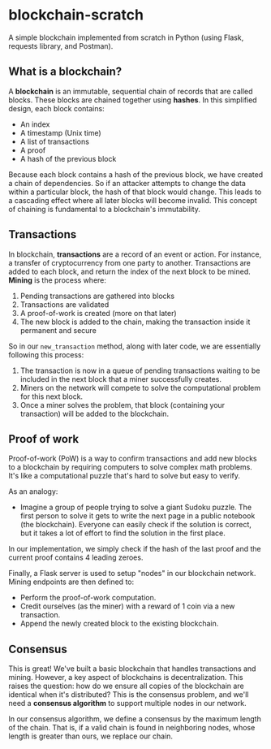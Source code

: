 # blockchain-scratch
A simple blockchain implemented from scratch in Python (using Flask, requests library, and Postman). 

## What is a blockchain? 

A **blockchain** is an immutable, sequential chain of records that are called blocks. These blocks are chained together using **hashes**. 
In this simplified design, each block contains:
- An index
- A timestamp (Unix time)
- A list of transactions
- A proof
- A hash of the previous block

Because each block contains a hash of the previous block, we have created a chain of dependencies. So if an attacker attempts to change the data within a particular block, the hash of that block would change. This leads to a cascading effect where all later blocks will become invalid. This concept of chaining is fundamental to a blockchain's immutability. 

## Transactions
In blockchain, **transactions** are a record of an event or action. For instance, a transfer of cryptocurrency from one party to another. Transactions are added to each block, and return the index of the next block to be mined. **Mining** is the process where: 
1. Pending transactions are gathered into blocks
2. Transactions are validated
3. A proof-of-work is created (more on that later)
4. The new block is added to the chain, making the transaction inside it permanent and secure

So in our `new_transaction` method, along with later code, we are essentially following this process: 
1. The transaction is now in a queue of pending transactions waiting to be included in the next block that a miner successfully creates.
2. Miners on the network will compete to solve the computational problem for this next block.
3. Once a miner solves the problem, that block (containing your transaction) will be added to the blockchain.

## Proof of work
Proof-of-work (PoW) is a way to confirm transactions and add new blocks to a blockchain by requiring computers to solve complex math problems. It's like a computational puzzle that's hard to solve but easy to verify.

As an analogy:
- Imagine a group of people trying to solve a giant Sudoku puzzle. The first person to solve it gets to write the next page in a public notebook (the blockchain). Everyone can easily check if the solution is correct, but it takes a lot of effort to find the solution in the first place.

In our implementation, we simply check if the hash of the last proof and the current proof contains 4 leading zeroes. 

Finally, a Flask server is used to setup "nodes" in our blockchain network. Mining endpoints are then defined to:
- Perform the proof-of-work computation.
- Credit ourselves (as the miner) with a reward of 1 coin via a new transaction.
- Append the newly created block to the existing blockchain.

## Consensus
This is great! We've built a basic blockchain that handles transactions and mining. However, a key aspect of blockchains is decentralization. This raises the question: how do we ensure all copies of the blockchain are identical when it's distributed? This is the consensus problem, and we'll need a **consensus algorithm** to support multiple nodes in our network.

In our consensus algorithm, we define a consensus by the maximum length of the chain. That is, if a valid chain is found in neighboring nodes, whose length is greater than ours, we replace our chain.



